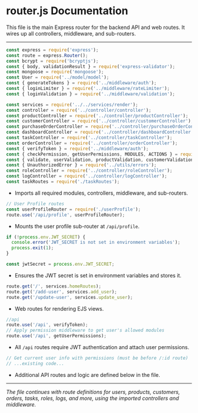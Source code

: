 # router.js Documentation

This file is the main Express router for the backend API and web routes. It wires up all controllers, middleware, and sub-routers.

---

```js
const express = require('express');
const route = express.Router();
const bcrypt = require('bcryptjs');
const { body, validationResult } = require('express-validator');
const mongoose = require('mongoose');
const User = require('../model/model');
const { generateTokens } = require('../middleware/auth');
const { loginLimiter } = require('../middleware/rateLimiter');
const { loginValidation } = require('../middleware/validation');

const services = require('../../services/render');
const controller = require('../controller/controller');
const productController = require('../controller/productController');
const customerController = require('../controller/customerController');
const purchaseOrderController = require('../controller/purchaseOrderController');
const dashboardController = require('../controller/dashboardController');
const taskController = require('../controller/taskController');
const orderController = require('../controller/orderController');
const { verifyToken } = require('../middleware/auth');
const { checkPermission, getUserPermissions, MODULES, ACTIONS } = require('../middleware/rbac');
const { validate, userValidation, productValidation, customerValidation } = require('../middleware/validation');
const { UnauthorizedError } = require('../utils/errors');
const roleController = require('../controller/roleController');
const logController = require('../controller/logController');
const taskRoutes = require('./taskRoutes');
```
- Imports all required modules, controllers, middleware, and sub-routers.

```js
// User Profile routes
const userProfileRouter = require('./userProfile');
route.use('/api/profile', userProfileRouter);
```
- Mounts the user profile sub-router at `/api/profile`.

```js
if (!process.env.JWT_SECRET) {
  console.error('JWT_SECRET is not set in environment variables');
  process.exit(1);
}

const jwtSecret = process.env.JWT_SECRET;
```
- Ensures the JWT secret is set in environment variables and stores it.

```js
route.get('/', services.homeRoutes);
route.get('/add-user', services.add_user);
route.get('/update-user', services.update_user);
```
- Web routes for rendering EJS views.

```js
//api
route.use('/api', verifyToken);
// Apply permission middleware to get user's allowed modules
route.use('/api', getUserPermissions);
```
- All `/api` routes require JWT authentication and attach user permissions.

```js
// Get current user info with permissions (must be before /:id route)
// ...existing code...
```
- Additional API routes and logic are defined below in the file.

---

_The file continues with route definitions for users, products, customers, orders, tasks, roles, logs, and more, using the imported controllers and middleware._
